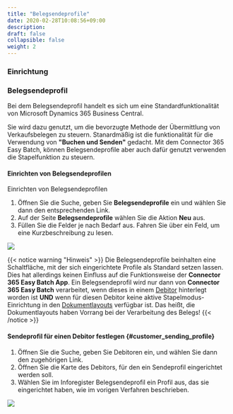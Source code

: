 ```yaml
---
title: "Belegsendeprofile"
date: 2020-02-28T10:08:56+09:00
description: 
draft: false
collapsible: false
weight: 2
---
```

### Einrichtung

### Belegsendeprofil

Bei dem Belegsendeprofil handelt es sich um eine Standardfunktionalität von Microsoft Dynamics 365 Business Central.

Sie wird dazu genutzt, um die bevorzugte Methode der Übermittlung von Verkaufsbelegen zu steuern. Stanardmäßig ist die funktionalität für die Verwendung von **"Buchen und Senden"** gedacht. Mit dem Connector 365 Easy Batch, können Belegsendeprofile aber auch dafür genutzt verwenden die Stapelfunktion zu steuern.

#### Einrichten von Belegsendeprofilen

Einrichten von Belegsendeprofilen

1. Öffnen Sie die Suche, geben Sie **Belegsendeprofile** ein und wählen Sie dann den entsprechenden Link.
2. Auf der Seite **Belegsendeprofile** wählen Sie die Aktion **Neu** aus.
3. Füllen Sie die Felder je nach Bedarf aus. Fahren Sie über ein Feld, um eine Kurzbeschreibung zu lesen.

![](images/apps/easydocumentsendingde.PNG)

{{< notice warning "Hinweis" >}}
 Die Belegsendeprofile beinhalten eine Schaltfläche, mit der sich eingerichtete Profile als Standard setzen lassen.
            Dies hat allerdings keinen Einfluss auf die Funktionsweise der **Connector 365 Easy Batch App**.
            Ein Belegsendeprofil wird nur dann von **Connector 365 Easy Batch** verarbeitet, wenn dieses in einem [Debitor](#customer_sending_profile) hinterlegt worden ist 
            **UND** wenn für diesen Debitor keine aktive Stapelmodus-Einrichtung in den [Dokumentlayouts](/de-de/apps/easybatch/first-steps/setup/document-layouts) verfügbar ist. Das heißt, die Dokumentlayouts haben Vorrang bei der Verarbeitung des Belegs!
{{< /notice >}}

#### <a class="anchor" name="customer_sending_profile"></a> Sendeprofil für einen Debitor festlegen {#customer_sending_profile}


1. Öffnen Sie die Suche, geben Sie Debitoren ein, und wählen Sie dann den zugehörigen Link.
2. Öffnen Sie die Karte des Debitors, für den ein Sendeprofil eingerichtet werden soll.
3. Wählen Sie im Inforegister Belegsendeprofil ein Profil aus, das sie eingerichtet haben, wie im vorigen Verfahren beschrieben.

![](images/apps/easydocumentcustomerde.PNG)
